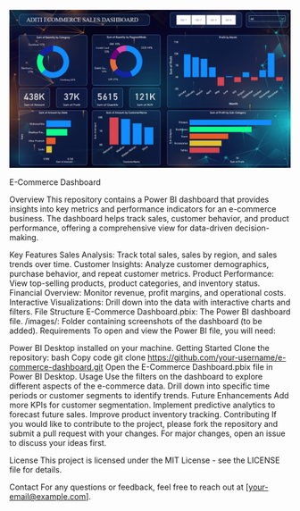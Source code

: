 ![E-Commerce Power BI Dashboard](https://github.com/Aditigupta0020/E-Commerce-Power-BI-Dashboard/blob/main/Dashboard.png)


E-Commerce Dashboard

Overview
This repository contains a Power BI dashboard that provides insights into key metrics and performance indicators for an e-commerce business. The dashboard helps track sales, customer behavior, and product performance, offering a comprehensive view for data-driven decision-making.

Key Features
Sales Analysis: Track total sales, sales by region, and sales trends over time.
Customer Insights: Analyze customer demographics, purchase behavior, and repeat customer metrics.
Product Performance: View top-selling products, product categories, and inventory status.
Financial Overview: Monitor revenue, profit margins, and operational costs.
Interactive Visualizations: Drill down into the data with interactive charts and filters.
File Structure
E-Commerce Dashboard.pbix: The Power BI dashboard file.
/images/: Folder containing screenshots of the dashboard (to be added).
Requirements
To open and view the Power BI file, you will need:

Power BI Desktop installed on your machine.
Getting Started
Clone the repository:
bash
Copy code
git clone https://github.com/your-username/e-commerce-dashboard.git
Open the E-Commerce Dashboard.pbix file in Power BI Desktop.
Usage
Use the filters on the dashboard to explore different aspects of the e-commerce data.
Drill down into specific time periods or customer segments to identify trends.
Future Enhancements
Add more KPIs for customer segmentation.
Implement predictive analytics to forecast future sales.
Improve product inventory tracking.
Contributing
If you would like to contribute to the project, please fork the repository and submit a pull request with your changes. For major changes, open an issue to discuss your ideas first.

License
This project is licensed under the MIT License - see the LICENSE file for details.

Contact
For any questions or feedback, feel free to reach out at [your-email@example.com].
